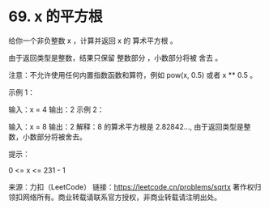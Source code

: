 # 69. x 的平方根 
给你一个非负整数 x ，计算并返回 x 的 算术平方根 。

由于返回类型是整数，结果只保留 整数部分 ，小数部分将被 舍去 。

注意：不允许使用任何内置指数函数和算符，例如 pow(x, 0.5) 或者 x ** 0.5 。

示例 1：

输入：x = 4
输出：2
示例 2：

输入：x = 8
输出：2
解释：8 的算术平方根是 2.82842..., 由于返回类型是整数，小数部分将被舍去。

提示：

0 <= x <= 231 - 1

来源：力扣（LeetCode）
链接：https://leetcode.cn/problems/sqrtx
著作权归领扣网络所有。商业转载请联系官方授权，非商业转载请注明出处。